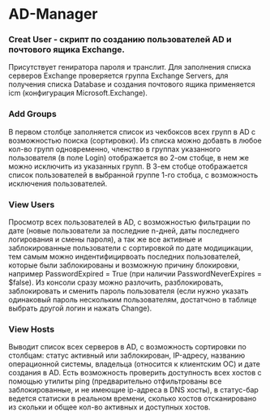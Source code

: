 # AD-Manager

### Creat User - скрипт по созданию пользователей AD и почтового ящика Exchange.

Присутствует гениратора пароля и транслит. Для заполнения списка серверов Exchange проверяется группа Exchange Servers, для получения списка Database и создания почтового ящика применяется icm (конфигурация Microsoft.Exchange).

### Add Groups

В первом столбце заполняется список из чекбоксов всех групп в AD с возможностью поиска (сортировки). Из списка можно добавть в любое кол-во групп одновременно, членство в группах указанного пользователя (в поле Login) отображается во 2-ом стобце, в нем же можно исключить из указанных групп. В 3-ем стобце отображается список пользователей в выбранной группе 1-го стобца, с возможность исключения пользователей.

### View Users

Просмотр всех пользователей в AD, с возможностью фильтрации по дате (новые пользователи за последние n-дней, даты последнего логирования и смены пароля), а так же все активные и заблокированные пользователи с сортировкой по дате модицикации, тем самым можно индентифицирвоать последних пользователей, которые были заблокированы и возможную причину блокировки, например PasswordExpired = True (при наличии PasswordNeverExpires = $false). Из консоли сразу можно разлочить, разблокировать, заблокировать и сменить пароль пользователя (если нужно указать одинаковый пароль нескольким пользователям, достатчоно в таблице выбрать другой логин и нажать Change).

### View Hosts

Выводит список всех серверов в AD, с возможность сортировки по столбцам: статус активный или заблокирован, IP-адресу, названию операционной системы, владельца (относится к клиентским ОС) и дате создания в AD. Есть возможность проверить доступность всех хостов с помощью утилиты ping (предварительно отфильтрованы все заблокированные, и не имеющие ip-адреса в DNS хосты), в статус-бар ведется статиски в реальном времени, сколько хостов отсканировано из скольки и общее кол-во активных и доступных хостов.
